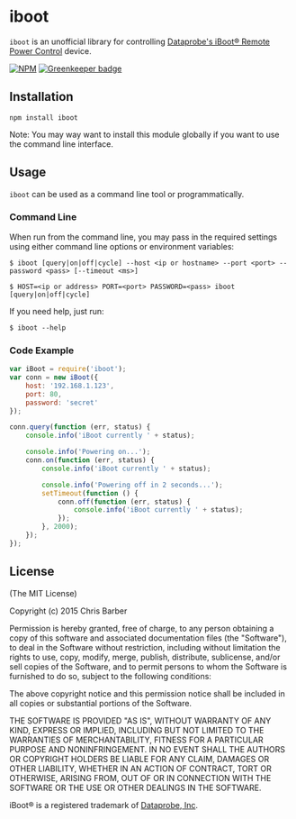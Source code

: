 # iboot

`iboot` is an unofficial library for controlling [Dataprobe's iBoot® Remote Power Control](http://dataprobe.com/iboot.html) device.

[![NPM](https://nodei.co/npm/iboot.png?downloads=true&stars=true)](https://nodei.co/npm/iboot/) [![Greenkeeper badge](https://badges.greenkeeper.io/cb1kenobi/iboot.svg)](https://greenkeeper.io/)

## Installation

```
npm install iboot
```

Note: You may way want to install this module globally if you want to use the command line
interface.

## Usage

`iboot` can be used as a command line tool or programmatically.

### Command Line

When run from the command line, you may pass in the required settings using either
command line options or environment variables:

```
$ iboot [query|on|off|cycle] --host <ip or hostname> --port <port> --password <pass> [--timeout <ms>]
```

```
$ HOST=<ip or address> PORT=<port> PASSWORD=<pass> iboot [query|on|off|cycle]
```

If you need help, just run:

```
$ iboot --help
```

### Code Example

```javascript
var iBoot = require('iboot');
var conn = new iBoot({
    host: '192.168.1.123',
    port: 80,
    password: 'secret'
});

conn.query(function (err, status) {
    console.info('iBoot currently ' + status);

    console.info('Powering on...');
    conn.on(function (err, status) {
        console.info('iBoot currently ' + status);

        console.info('Powering off in 2 seconds...');
        setTimeout(function () {
            conn.off(function (err, status) {
                console.info('iBoot currently ' + status);
            });
        }, 2000);
    });
});
```

## License

(The MIT License)

Copyright (c) 2015 Chris Barber

Permission is hereby granted, free of charge, to any person obtaining a copy
of this software and associated documentation files (the "Software"), to deal
in the Software without restriction, including without limitation the rights
to use, copy, modify, merge, publish, distribute, sublicense, and/or sell
copies of the Software, and to permit persons to whom the Software is
furnished to do so, subject to the following conditions:

The above copyright notice and this permission notice shall be included in
all copies or substantial portions of the Software.

THE SOFTWARE IS PROVIDED "AS IS", WITHOUT WARRANTY OF ANY KIND, EXPRESS OR
IMPLIED, INCLUDING BUT NOT LIMITED TO THE WARRANTIES OF MERCHANTABILITY,
FITNESS FOR A PARTICULAR PURPOSE AND NONINFRINGEMENT. IN NO EVENT SHALL THE
AUTHORS OR COPYRIGHT HOLDERS BE LIABLE FOR ANY CLAIM, DAMAGES OR OTHER
LIABILITY, WHETHER IN AN ACTION OF CONTRACT, TORT OR OTHERWISE, ARISING FROM,
OUT OF OR IN CONNECTION WITH THE SOFTWARE OR THE USE OR OTHER DEALINGS IN
THE SOFTWARE.

iBoot® is a registered trademark of [Dataprobe, Inc](http://dataprobe.com/).
